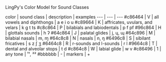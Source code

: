 LingPy's Color Model for Sound Classes

color | sound class | description | examples
--- | --- | ---
#c86464 | V | all vowels and diphthongs | a e i o u
#c89664 | K | affricates, uvulars, and velars | k g t ts
#c8c864 | P | bilabials and labiodentals | p f pf
#96c864 | H | glottals sounds | h ʔ
#64c864 | J | palatal glides | j, ɥ, ɰ
#64c896 | M | bilabial nasals | m, ɱ
#64c8c8 | N | nasals | n, ŋ 
#6496c8 | S | sibilant fricatives | s z ʃ ʒ
#6464c8 | R | r-sounds and l-sounds | r l
#9664c8 | T | dental and alveolar stops | t d
#c864c8 | W | labial glide | w v
#c86496 | 1 | any tone | ¹¹, ²²
#bbbbbb | - | markers |  +
